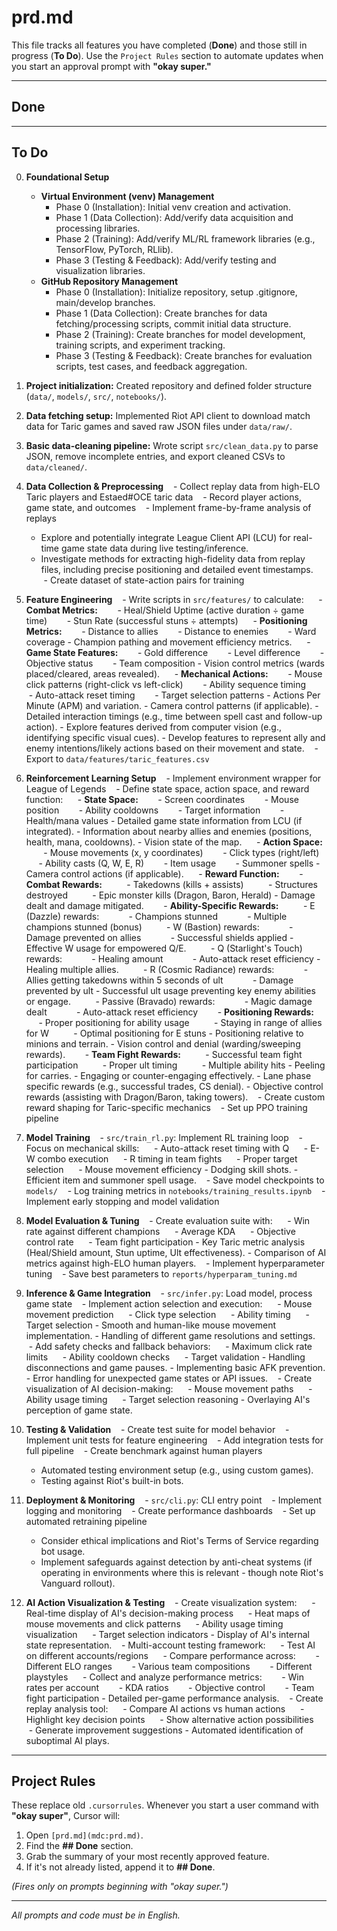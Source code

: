 # prd.md

This file tracks all features you have completed (**Done**) and those still in progress (**To Do**). Use the `Project Rules` section to automate updates when you start an approval prompt with **"okay super."**

---

## Done

---

## To Do

0.  **Foundational Setup**
    -   **Virtual Environment (venv) Management**
        -   Phase 0 (Installation): Initial venv creation and activation.
        -   Phase 1 (Data Collection): Add/verify data acquisition and processing libraries.
        -   Phase 2 (Training): Add/verify ML/RL framework libraries (e.g., TensorFlow, PyTorch, RLlib).
        -   Phase 3 (Testing & Feedback): Add/verify testing and visualization libraries.
    -   **GitHub Repository Management**
        -   Phase 0 (Installation): Initialize repository, setup .gitignore, main/develop branches.
        -   Phase 1 (Data Collection): Create branches for data fetching/processing scripts, commit initial data structure.
        -   Phase 2 (Training): Create branches for model development, training scripts, and experiment tracking.
        -   Phase 3 (Testing & Feedback): Create branches for evaluation scripts, test cases, and feedback aggregation.

1. **Project initialization:** Created repository and defined folder structure (`data/`, `models/`, `src/`, `notebooks/`).
2. **Data fetching setup:** Implemented Riot API client to download match data for Taric games and saved raw JSON files under `data/raw/`.
3. **Basic data-cleaning pipeline:** Wrote script `src/clean_data.py` to parse JSON, remove incomplete entries, and export cleaned CSVs to `data/cleaned/`.
4. **Data Collection & Preprocessing**
   - Collect replay data from high-ELO Taric players and Estaed#OCE taric data
   - Record player actions, game state, and outcomes
   - Implement frame-by-frame analysis of replays
    - Explore and potentially integrate League Client API (LCU) for real-time game state data during live testing/inference.
    - Investigate methods for extracting high-fidelity data from replay files, including precise positioning and detailed event timestamps.
   - Create dataset of state-action pairs for training

5. **Feature Engineering**
   - Write scripts in `src/features/` to calculate:
     - **Combat Metrics:**
       - Heal/Shield Uptime (active duration ÷ game time)
       - Stun Rate (successful stuns ÷ attempts)
     - **Positioning Metrics:**
       - Distance to allies
       - Distance to enemies
       - Ward coverage
        - Champion pathing and movement efficiency metrics.
     - **Game State Features:**
       - Gold difference
       - Level difference
       - Objective status
       - Team composition
        - Vision control metrics (wards placed/cleared, areas revealed).
     - **Mechanical Actions:**
       - Mouse click patterns (right-click vs left-click)
       - Ability sequence timing
       - Auto-attack reset timing
       - Target selection patterns
        - Actions Per Minute (APM) and variation.
        - Camera control patterns (if applicable).
        - Detailed interaction timings (e.g., time between spell cast and follow-up action).
        - Explore features derived from computer vision (e.g., identifying specific visual cues).
        - Develop features to represent ally and enemy intentions/likely actions based on their movement and state.
   - Export to `data/features/taric_features.csv`

6. **Reinforcement Learning Setup**
   - Implement environment wrapper for League of Legends
   - Define state space, action space, and reward function:
     - **State Space:**
       - Screen coordinates
       - Mouse position
       - Ability cooldowns
       - Target information
       - Health/mana values
        - Detailed game state information from LCU (if integrated).
        - Information about nearby allies and enemies (positions, health, mana, cooldowns).
        - Vision state of the map.
     - **Action Space:**
       - Mouse movements (x, y coordinates)
       - Click types (right/left)
       - Ability casts (Q, W, E, R)
       - Item usage
       - Summoner spells
        - Camera control actions (if applicable).
     - **Reward Function:**
       - **Combat Rewards:**
         - Takedowns (kills + assists)
         - Structures destroyed
         - Epic monster kills (Dragon, Baron, Herald)
        - Damage dealt and damage mitigated.
       - **Ability-Specific Rewards:**
         - E (Dazzle) rewards:
           - Champions stunned
           - Multiple champions stunned (bonus)
         - W (Bastion) rewards:
           - Damage prevented on allies
           - Successful shields applied
            - Effective W usage for empowered Q/E.
         - Q (Starlight's Touch) rewards:
           - Healing amount
           - Auto-attack reset efficiency
            - Healing multiple allies.
         - R (Cosmic Radiance) rewards:
           - Allies getting takedowns within 5 seconds of ult
           - Damage prevented by ult
            - Successful ult usage preventing key enemy abilities or engage.
         - Passive (Bravado) rewards:
           - Magic damage dealt
           - Auto-attack reset efficiency
       - **Positioning Rewards:**
         - Proper positioning for ability usage
         - Staying in range of allies for W
         - Optimal positioning for E stuns
            - Positioning relative to minions and terrain.
            - Vision control and denial (warding/sweeping rewards).
       - **Team Fight Rewards:**
         - Successful team fight participation
         - Proper ult timing
         - Multiple ability hits
            - Peeling for carries.
            - Engaging or counter-engaging effectively.
        - Lane phase specific rewards (e.g., successful trades, CS denial).
        - Objective control rewards (assisting with Dragon/Baron, taking towers).
   - Create custom reward shaping for Taric-specific mechanics
   - Set up PPO training pipeline

7. **Model Training**
   - `src/train_rl.py`: Implement RL training loop
   - Focus on mechanical skills:
     - Auto-attack reset timing with Q
     - E-W combo execution
     - R timing in team fights
     - Proper target selection
     - Mouse movement efficiency
        - Dodging skill shots.
        - Efficient item and summoner spell usage.
   - Save model checkpoints to `models/`
   - Log training metrics in `notebooks/training_results.ipynb`
   - Implement early stopping and model validation

8. **Model Evaluation & Tuning**
   - Create evaluation suite with:
     - Win rate against different champions
     - Average KDA
     - Objective control rate
     - Team fight participation
        - Key Taric metric analysis (Heal/Shield amount, Stun uptime, Ult effectiveness).
        - Comparison of AI metrics against high-ELO human players.
   - Implement hyperparameter tuning
   - Save best parameters to `reports/hyperparam_tuning.md`

9. **Inference & Game Integration**
   - `src/infer.py`: Load model, process game state
   - Implement action selection and execution:
     - Mouse movement prediction
     - Click type selection
     - Ability timing
     - Target selection
        - Smooth and human-like mouse movement implementation.
        - Handling of different game resolutions and settings.
   - Add safety checks and fallback behaviors:
     - Maximum click rate limits
     - Ability cooldown checks
     - Target validation
        - Handling disconnections and game pauses.
        - Implementing basic AFK prevention.
        - Error handling for unexpected game states or API issues.
   - Create visualization of AI decision-making:
     - Mouse movement paths
     - Ability usage timing
     - Target selection reasoning
        - Overlaying AI's perception of game state.

10. **Testing & Validation**
   - Create test suite for model behavior
   - Implement unit tests for feature engineering
   - Add integration tests for full pipeline
   - Create benchmark against human players
    - Automated testing environment setup (e.g., using custom games).
    - Testing against Riot's built-in bots.

11. **Deployment & Monitoring**
   - `src/cli.py`: CLI entry point
   - Implement logging and monitoring
   - Create performance dashboards
   - Set up automated retraining pipeline
    - Consider ethical implications and Riot's Terms of Service regarding bot usage.
    - Implement safeguards against detection by anti-cheat systems (if operating in environments where this is relevant - though note Riot's Vanguard rollout).

12. **AI Action Visualization & Testing**
   - Create visualization system:
     - Real-time display of AI's decision-making process
     - Heat maps of mouse movements and click patterns
     - Ability usage timing visualization
     - Target selection indicators
        - Display of AI's internal state representation.
   - Multi-account testing framework:
     - Test AI on different accounts/regions
     - Compare performance across:
       - Different ELO ranges
       - Various team compositions
       - Different playstyles
     - Collect and analyze performance metrics:
       - Win rates per account
       - KDA ratios
       - Objective control
       - Team fight participation
        - Detailed per-game performance analysis.
   - Create replay analysis tool:
     - Compare AI actions vs human actions
     - Highlight key decision points
     - Show alternative action possibilities
     - Generate improvement suggestions
        - Automated identification of suboptimal AI plays.

---

## Project Rules

These replace old `.cursorrules`. Whenever you start a user command with **"okay super"**, Cursor will:

1. Open `[prd.md](mdc:prd.md)`.
2. Find the **## Done** section.
3. Grab the summary of your most recently approved feature.
4. If it's not already listed, append it to **## Done**.

*(Fires only on prompts beginning with "okay super.")*

---

*All prompts and code must be in English.*